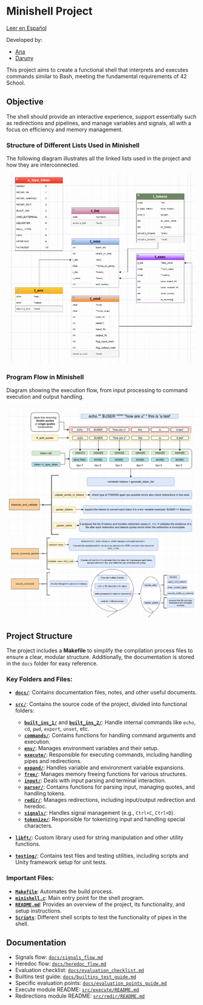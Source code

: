 # Minishell Project

[Leer en Español](README.es.md)

Developed by:
- [Ana](https://github.com/Anagamedina)
- [Daruny](https://github.com/Daruuu)

This project aims to create a functional shell that interprets and executes commands similar to Bash, meeting the fundamental requirements of 42 School.

## Objective
The shell should provide an interactive experience, support essentially such as redirections and pipelines, and manage variables and signals, all with a focus on efficiency and memory management.

### Structure of Different Lists Used in Minishell

The following diagram illustrates all the linked lists used in the project and how they are interconnected.

<img src="https://raw.githubusercontent.com/Anagamedina/Minishell/main/docs/images/structure_list.png" width="500" height="500">

### Program Flow in Minishell

Diagram showing the execution flow, from input processing to command execution and output handling.

<img src="https://raw.githubusercontent.com/Anagamedina/Minishell/main/docs/images/tokenize_and_validate_01.png" >


<img src="https://raw.githubusercontent.com/Anagamedina/Minishell/main/docs/images/execute.png">


## Project Structure

The project includes a **Makefile** to simplify the compilation process files to ensure a clear, modular structure.
Additionally, the documentation is stored in the `docs` folder for easy reference.

### Key Folders and Files:

- **[`docs/`](https://github.com/Anagamedina/Minishell/tree/main/docs)**: Contains documentation files, notes, and other useful documents.

- **[`src/`](https://github.com/Anagamedina/Minishell/tree/main/src)**: Contains the source code of the project, divided into functional folders:
    - **[`built_ins_1/`](https://github.com/Anagamedina/Minishell/tree/main/src/built_ins_1)** and **[`built_ins_2/`](https://github.com/Anagamedina/Minishell/tree/main/src/built_ins_2)**: Handle internal commands like `echo`, `cd`, `pwd`, `export`, `unset`, etc.
    - **[`commands/`](https://github.com/Anagamedina/Minishell/tree/main/src/commands)**: Contains functions for handling command arguments and execution.
    - **[`env/`](https://github.com/Anagamedina/Minishell/tree/main/src/env)**: Manages environment variables and their setup.
    - **[`execute/`](https://github.com/Anagamedina/Minishell/tree/main/src/execute)**: Responsible for executing commands, including handling pipes and redirections.
    - **[`expand/`](https://github.com/Anagamedina/Minishell/tree/main/src/expand)**: Handles variable and environment variable expansions.
    - **[`free/`](https://github.com/Anagamedina/Minishell/tree/main/src/free)**: Manages memory freeing functions for various structures.
    - **[`input/`](https://github.com/Anagamedina/Minishell/tree/main/src/input)**: Deals with input parsing and terminal interaction.
    - **[`parser/`](https://github.com/Anagamedina/Minishell/tree/main/src/parser)**: Contains functions for parsing input, managing quotes, and handling tokens.
    - **[`redir/`](https://github.com/Anagamedina/Minishell/tree/main/src/redir)**: Manages redirections, including input/output redirection and heredoc.
    - **[`signals/`](https://github.com/Anagamedina/Minishell/tree/main/src/signals)**: Handles signal management (e.g., `Ctrl+C`, `Ctrl+D`).
    - **[`tokenize/`](https://github.com/Anagamedina/Minishell/tree/main/src/tokenize)**: Responsible for tokenizing input and handling special characters.

- **[`libft/`](https://github.com/Anagamedina/Minishell/tree/main/libft)**: Custom library used for string manipulation and other utility functions.

- **[`testing/`](https://github.com/Anagamedina/Minishell/tree/main/testing)**: Contains test files and testing utilities, including scripts and Unity framework setup for unit tests.

### Important Files:
- **[`Makefile`](https://github.com/Anagamedina/Minishell/blob/main/Makefile)**: Automates the build process.
- **[`minishell.c`](https://github.com/Anagamedina/Minishell/blob/main/src/minishell.c)**: Main entry point for the shell program.
- **[`README.md`](https://github.com/Anagamedina/Minishell/blob/main/README.md)**: Provides an overview of the project, its functionality, and setup instructions.
- **[`Scripts`](https://github.com/Anagamedina/Minishell/blob/main/scripts)**: Different shell scripts to test the functionality of pipes in the shell.

## Documentation
- Signals flow: [`docs/signals_flow.md`](docs/signals_flow.md)
- Heredoc flow: [`docs/heredoc_flow.md`](docs/heredoc_flow.md)
- Evaluation checklist: [`docs/evaluation_checklist.md`](docs/evaluation_checklist.md)
- Builtins test guide: [`docs/builtins_test_guide.md`](docs/builtins_test_guide.md)
- Specific evaluation points: [`docs/evaluation_points_guide.md`](docs/evaluation_points_guide.md)
- Execute module README: [`src/execute/README.md`](src/execute/README.md)
- Redirections module README: [`src/redir/README.md`](src/redir/README.md)











